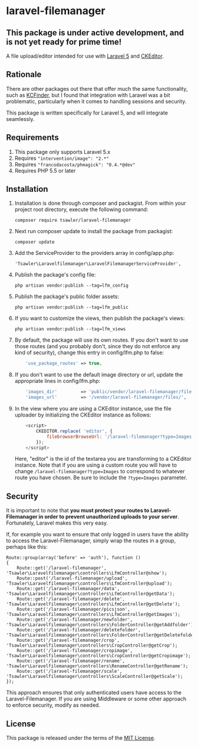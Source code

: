 # laravel-filemanager

## This package is under active development, and is not yet ready for prime time!

A file upload/editor intended for use with [Laravel 5](http://www.laravel.com/ "Title") and [CKEditor](http://ckeditor.com/).

## Rationale

There are other packages out there that offer much the same functionality, such as [KCFinder](http://kcfinder.sunhater.com/),
but I found that integration with Laravel was a bit problematic, particularly when it comes to handling sessions
and security.

This package is written specifically for Laravel 5, and will integrate seamlessly.

## Requirements

1. This package only supports Laravel 5.x
1. Requires `"intervention/image": "2.*"`
1. Requires `"francodacosta/phmagick": "0.4.*@dev"`
1. Requires PHP 5.5 or later

## Installation

1. Installation is done through composer and packagist. From within your project root directory, execute the 
following command:

    `composer require tsawler/laravel-filemanager`

1. Next run composer update to install the package from packagist:

    `composer update`

1. Add the ServiceProvider to the providers array in config/app.php:

    `'Tsawler\Laravelfilemanager\LaravelFilemanagerServiceProvider',`

1. Publish the package's config file:

    `php artisan vendor:publish --tag=lfm_config`

1. Publish the package's public folder assets:

    `php artisan vendor:publish --tag=lfm_public`
    
1. If you want to customize the views, then publish the package's views:

    `php artisan vendor:publish --tag=lfm_views`
    
1. By default, the package will use its own routes. If you don't want to use those routes (and you probably don't,
since they do not enforce any kind of security), change this entry in config/lfm.php to false:

    ```php
        'use_package_routes' => true,
    ```
    
1. If you don't want to use the default image directory or url, update the appropriate lines in config/lfm.php:

    ```php
        'images_dir'         => 'public/vendor/laravel-filemanager/files/',
        'images_url'         => '/vendor/laravel-filemanager/files/',
    ```
    
1. In the view where you are using a CKEditor instance, use the file uploader by initializing the
CKEditor instance as follows:

    ```javascript
        <script>
            CKEDITOR.replace( 'editor', {
                filebrowserBrowseUrl: '/laravel-filemanager?type=Images'
            });
        </script>
    ```
    
    Here, "editor" is the id of the textarea you are transforming to a CKEditor instance. Note that if
    you are using a custom route you will have to change `/laravel-filemanager?type=Images` to correspond
    to whatever route you have chosen. Be sure to include the `?type=Images` parameter.
    
    
## Security

It is important to note that __you must protect your routes to Laravel-Filemanager in order to prevent
unauthorized uploads to your server__. Fortunately, Laravel makes this very easy.

If, for example you want to ensure that only logged in users have the ability to access the Laravel-Filemanager, 
simply wrap the routes in a group, perhaps like this:

    Route::group(array('before' => 'auth'), function ()
    {
        Route::get('/laravel-filemanager', 'Tsawler\Laravelfilemanager\controllers\LfmController@show');
        Route::post('/laravel-filemanager/upload', 'Tsawler\Laravelfilemanager\controllers\LfmController@upload');
        Route::get('/laravel-filemanager/data', 'Tsawler\Laravelfilemanager\controllers\LfmController@getData');
        Route::get('/laravel-filemanager/delete', 'Tsawler\Laravelfilemanager\controllers\LfmController@getDelete');
        Route::get('/laravel-filemanager/picsjson', 'Tsawler\Laravelfilemanager\controllers\LfmController@getImages');
        Route::get('/laravel-filemanager/newfolder', 'Tsawler\Laravelfilemanager\controllers\FolderController@getAddfolder');
        Route::get('/laravel-filemanager/deletefolder', 'Tsawler\Laravelfilemanager\controllers\FolderController@getDeletefolder');
        Route::get('/laravel-filemanager/crop', 'Tsawler\Laravelfilemanager\controllers\CropController@getCrop');
        Route::get('/laravel-filemanager/cropimage', 'Tsawler\Laravelfilemanager\controllers\CropController@getCropimage');
        Route::get('/laravel-filemanager/rename', 'Tsawler\Laravelfilemanager\controllers\RenameController@getRename');
        Route::get('/laravel-filemanager/scale', 'Tsawler\Laravelfilemanager\controllers\ScaleController@getScale');
    });
    
This approach ensures that only authenticated users have access to the Laravel-Filemanager. If you are
using Middleware or some other approach to enforce security, modify as needed.
    
## License

This package is released under the terms of the [MIT License](http://en.wikipedia.org/wiki/MIT_License).
